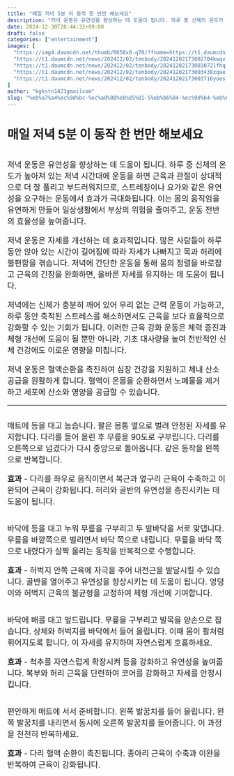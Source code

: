 ```yaml
---
title: "매일 저녁 5분 이 동작 한 번만 해보세요"
description: "저녁 운동은 유연성을 향상하는 데 도움이 됩니다. 하루 중 신체의 온도가 높아져 있는 저녁 시간대에 운동을 하면 근육과 관절이 상대적으로 더 잘 풀리고 부드러워지므로, 스트레칭이나 요가와 같은 유연성을 요구하는 운동에서 효과가 극대화됩니다. 이는 몸의 움직임을 유연하게"
date: 2024-12-30T20:44:32+09:00
draft: false
categories: ["entertainment"]
images: [
  "https://img4.daumcdn.net/thumb/R658x0.q70/?fname=https://t1.daumcdn.net/news/202412/02/tenbody/20241202173002393fgei.jpg"
  "https://t1.daumcdn.net/news/202412/02/tenbody/20241202173002704kwqv.gif"
  "https://t1.daumcdn.net/news/202412/02/tenbody/20241202173003072lfhq.gif"
  "https://t1.daumcdn.net/news/202412/02/tenbody/20241202173003438zqae.gif"
  "https://t1.daumcdn.net/news/202412/02/tenbody/20241202173003716yoes.gif"
]
author: "kgkstn1423gmailcom"
slug: "%eb%a7%a4%ec%9d%bc-%ec%a0%80%eb%85%81-5%eb%b6%84-%ec%9d%b4-%eb%8f%99%ec%9e%91-%ed%95%9c-%eb%b2%88%eb%a7%8c-%ed%95%b4%eb%b3%b4%ec%84%b8%ec%9a%94"
---
```


<h1 >매일 저녁 5분 이 동작 한 번만 해보세요</h1> <figure ><img src="https://img4.daumcdn.net/thumb/R658x0.q70/?fname=https://t1.daumcdn.net/news/202412/02/tenbody/20241202173002393fgei.jpg" alt=""/></figure> <p style="font-size:18px">저녁 운동은 유연성을 향상하는 데 도움이 됩니다. 하루 중 신체의 온도가 높아져 있는 저녁 시간대에 운동을 하면 근육과 관절이 상대적으로 더 잘 풀리고 부드러워지므로, 스트레칭이나 요가와 같은 유연성을 요구하는 운동에서 효과가 극대화됩니다. 이는 몸의 움직임을 유연하게 만들어 일상생활에서 부상의 위험을 줄여주고, 운동 전반의 효율성을 높여줍니다.</p> <p style="font-size:18px">저녁 운동은 자세를 개선하는 데 효과적입니다. 많은 사람들이 하루 동안 앉아 있는 시간이 길어짐에 따라 자세가 나빠지고 목과 허리에 불편함을 겪습니다. 저녁에 간단한 운동을 통해 몸의 정렬을 바로잡고 근육의 긴장을 완화하면, 올바른 자세를 유지하는 데 도움이 됩니다.</p> <p style="font-size:18px">저녁에는 신체가 충분히 깨어 있어 무리 없는 근력 운동이 가능하고, 하루 동안 축적된 스트레스를 해소하면서도 근육을 보다 효율적으로 강화할 수 있는 기회가 됩니다. 이러한 근육 강화 운동은 체력 증진과 체형 개선에 도움이 될 뿐만 아니라, 기초 대사량을 높여 전반적인 신체 건강에도 이로운 영향을 미칩니다.</p> <p style="font-size:18px">저녁 운동은 혈액순환을 촉진하여 심장 건강을 지원하고 체내 산소 공급을 원활하게 합니다. 혈액이 온몸을 순환하면서 노폐물을 제거하고 세포에 산소와 영양을 공급할 수 있습니다.</p> <hr /> <figure ><img src="https://t1.daumcdn.net/news/202412/02/tenbody/20241202173002704kwqv.gif" alt=""/></figure> <p style="font-size:18px">매트에 등을 대고 눕습니다. 팔은 몸통 옆으로 벌려 안정된 자세를 유지합니다. 다리를 들어 올린 후 무릎을 90도로 구부립니다. 다리를 오른쪽으로 넘겼다가 다시 중앙으로 돌아옵니다. 같은 동작을 왼쪽으로 반복합니다.</p> <p style="font-size:18px"><strong>효과</strong> - 다리를 좌우로 움직이면서 복근과 옆구리 근육이 수축하고 이완되어 근육이 강화됩니다. 허리와 골반의 유연성을 증진시키는 데 도움이 됩니다.</p> <figure ><img src="https://t1.daumcdn.net/news/202412/02/tenbody/20241202173003072lfhq.gif" alt=""/></figure> <p style="font-size:18px">바닥에 등을 대고 누워 무릎을 구부리고 두 발바닥을 서로 맞댑니다. 무릎을 바깥쪽으로 벌리면서 바닥 쪽으로 내립니다. 무릎을 바닥 쪽으로 내렸다가 살짝 올리는 동작을 반복적으로 수행합니다.</p> <p style="font-size:18px"><strong>효과</strong> - 허벅지 안쪽 근육에 자극을 주어 내전근을 발달시킬 수 있습니다. 골반을 열어주고 유연성을 향상시키는 데 도움이 됩니다. 엉덩이와 허벅지 근육의 불균형을 교정하여 체형 개선에 기여합니다.</p> <figure ><img src="https://t1.daumcdn.net/news/202412/02/tenbody/20241202173003438zqae.gif" alt=""/></figure> <p style="font-size:18px">바닥에 배를 대고 엎드립니다. 무릎을 구부리고 발목을 양손으로 잡습니다. 상체와 허벅지를 바닥에서 들어 올립니다. 이때 몸이 활처럼 휘어지도록 합니다. 이 자세를 유지하며 자연스럽게 호흡하세요.</p> <p style="font-size:18px"><strong>효과</strong> - 척추를 자연스럽게 확장시켜 등을 강화하고 유연성을 높여줍니다. 복부와 허리 근육을 단련하여 코어를 강화하고 자세를 안정시킵니다.</p> <figure ><img src="https://t1.daumcdn.net/news/202412/02/tenbody/20241202173003716yoes.gif" alt=""/></figure> <p style="font-size:18px">편안하게 매트에 서서 준비합니다. 왼쪽 발꿈치를 들어 올립니다. 왼쪽 발꿈치를 내리면서 동시에 오른쪽 발꿈치를 들어줍니다. 이 과정을 천천히 반복하세요.</p> <p style="font-size:18px"><strong>효과</strong> - 다리 혈액 순환이 촉진됩니다. 종아리 근육이 수축과 이완을 반복하여 근육이 강화됩니다.</p> <figure ><img src="https://t1.daumcdn.net/news/202412/02/tenbody/20241202173004195cipp.gif" alt=""/></figure>